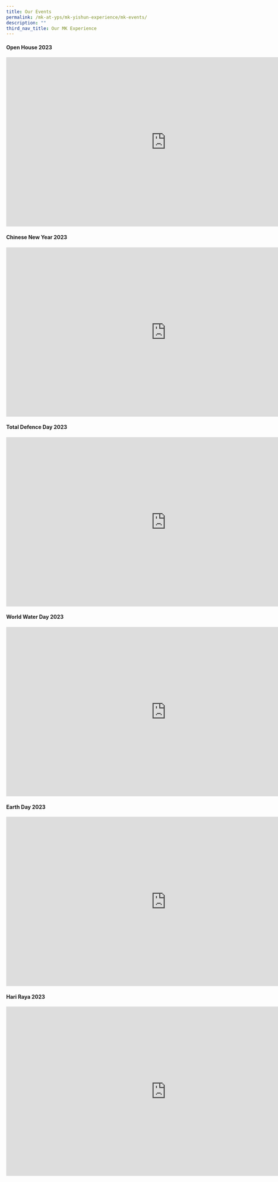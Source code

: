 ```yaml
---
title: Our Events
permalink: /mk-at-yps/mk-yishun-experience/mk-events/
description: ""
third_nav_title: Our MK Experience
---
```

#### **Open House 2023**

<iframe src="https://docs.google.com/presentation/d/e/2PACX-1vSvYJN4G38Adcg2r2xcYuKZAkVt2GWnnPivJS3Mabt_BOvtGmacZGlMjdxHHFrtUCprgxk-R-qEi4Og/embed?start=true&amp;loop=true&amp;delayms=3000" frameborder="0" height="455" width="860" allowfullscreen="true"></iframe>

#### **Chinese New Year 2023**

<iframe src="https://docs.google.com/presentation/d/e/2PACX-1vQHQm3VIulVn7ei59_cgOihq1mIVbfI0d2jPyAz-Ww9NwhCUlnqMDp0-85MhTS7gx9ZUuaXGWiD0whu/embed?start=true&amp;loop=true&amp;delayms=3000" frameborder="0" height="455" width="860" allowfullscreen="true"></iframe>

#### **Total Defence Day 2023**

<iframe allowfullscreen="true" height="455" width="860" frameborder="0" src="https://docs.google.com/presentation/d/e/2PACX-1vR2xRY5LPVVdLcmnF1JSDbz0WpSyyVpyc61PzXCv5idTN330E6KBjjCpwKRKFU0nqk4ntmJDOUjpZk0/embed?start=true&amp;loop=true&amp;delayms=3000"></iframe>

#### **World Water Day 2023**

<iframe src="https://docs.google.com/presentation/d/e/2PACX-1vRwK2NvGhUP-cgptByw8Gze2hsYKStOuQg-o4IYJ2IWvIfWFrcGOMFTmwpCG_ASUQGVfSzpdKnpZTCd/embed?start=false&amp;loop=false&amp;delayms=3000" frameborder="0" height="455" width="860" allowfullscreen="true"></iframe>

#### **Earth Day 2023**

<iframe src="https://docs.google.com/presentation/d/e/2PACX-1vTyivUfDBqwowjcm1TkCnnWprEVqPODrVLn8RtO1WVyt7WRcirHqqhCnVxsQ9msfC--54Ie3mXYHdch/embed?start=true&amp;loop=true&amp;delayms=3000" frameborder="0" height="455" width="860" allowfullscreen="true"></iframe>

#### **Hari Raya 2023**

<iframe allowfullscreen="true" height="455" width="860" frameborder="0" src="https://docs.google.com/presentation/d/e/2PACX-1vQUZHW9feGh1ZzH1hv4OlKfa1w8rFRHLJiPYmuCt-f0ide6qTDKghl-Lm9SU4gI_rtFUi5bAUJ2lv68/embed?start=false&amp;loop=false&amp;delayms=3000"></iframe>